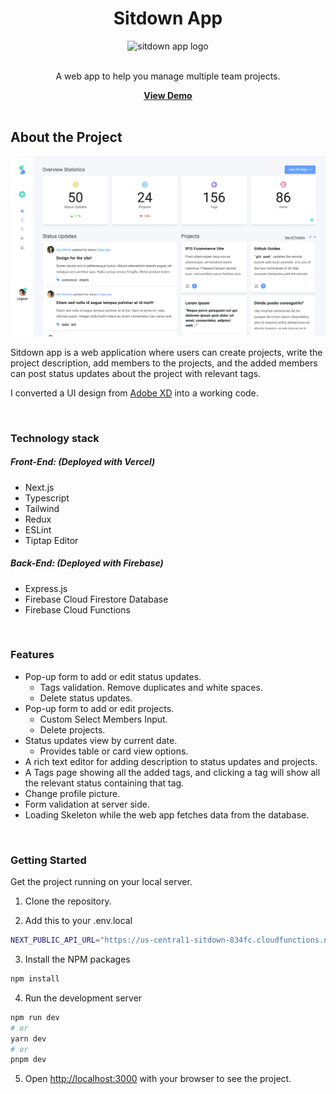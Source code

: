 <div align="center">
    <h1>Sitdown App</h1>
    <image src="https://github.com/learsiOtni/sitdown-next-app/blob/main/src/assets/img/small-logo.png" alt="sitdown app logo">
    <br />
    <br />
    <p>A web app to help you manage multiple team projects.</p>
    <a href="https://sitdown-next-app.vercel.app/login">
      <strong>View Demo</strong>
    </a>
    <br />
    <br />
</div>

## About the Project

![Sitdown App](src/assets/screenshot/dashboard.png) 

Sitdown app is a web application where users can create projects, write the project description, add members to the projects, and the added members can post status updates about the project with relevant tags.  

I converted a UI design from [Adobe XD](https://xd.adobe.com/view/dd6bbf87-41bb-4196-a87b-15ebf31ff0bc-8838/specs/?fbclid=IwZXh0bgNhZW0CMTAAAR0ZRBR0ETV0urundu9y7qu-KMyMowjEfABJg3CIHEavuhO_jgvA7CUxJ64_aem_AdY8OcPzJJwmj7y5xdqCDrMPWNVUufNl25Osb5gHqtnEAPXI7RTzGHt03NDlDcCchEp8zpdGRt8U6VZBs5s5yuHN) into a working code. 

</br>

### Technology stack

##### Front-End: (Deployed with Vercel)
* Next.js 
* Typescript
* Tailwind
* Redux
* ESLint
* Tiptap Editor

##### Back-End: (Deployed with Firebase)
* Express.js
* Firebase Cloud Firestore Database
* Firebase Cloud Functions

</br> 

### Features
* Pop-up form to add or edit status updates.
    * Tags validation. Remove duplicates and white spaces.
    * Delete status updates.
* Pop-up form to add or edit projects.
    * Custom Select Members Input.
    * Delete projects.
* Status updates view by current date. 
    * Provides table or card view options. 
* A rich text editor for adding description to status updates and projects.
* A Tags page showing all the added tags, and clicking a tag will show all the relevant status containing that tag.
* Change profile picture.
* Form validation at server side.
* Loading Skeleton while the web app fetches data from the database.

</br>

### Getting Started
Get the project running on your local server.

1. Clone the repository.

2. Add this to your .env.local
```sh
NEXT_PUBLIC_API_URL="https://us-central1-sitdown-834fc.cloudfunctions.net/api/"
```

3. Install the NPM packages
```bash
npm install
```

4. Run the development server
```bash
npm run dev
# or
yarn dev
# or
pnpm dev
```

5. Open [http://localhost:3000](http://localhost:3000) with your browser to see the project.